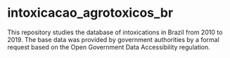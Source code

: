 # intoxicacao_agrotoxicos_br
This repository studies the database of intoxications in Brazil from 2010 to 2019. The base data was provided by government authorities by a formal request based on the Open Government Data Accessibility regulation. 
